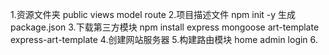 1.资源文件夹 public views model route
2.项目描述文件
	npm init -y 生成package.json
3.下载第三方模块
	npm install express mongoose art-template express-art-template
4.创建网站服务器
5.构建路由模块
	home
	admin
	login
6.	